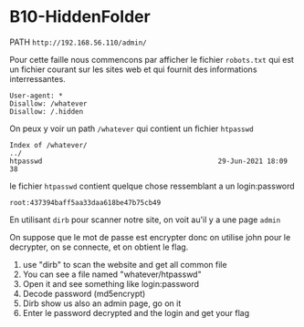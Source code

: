 # B10-HiddenFolder

PATH `http://192.168.56.110/admin/`

Pour cette faille nous commencons par afficher le fichier `robots.txt` qui est un fichier courant sur les sites web et qui fournit des informations interressantes.

```
User-agent: *
Disallow: /whatever
Disallow: /.hidden
```

On peux y voir un path `/whatever` qui contient un fichier `htpasswd`

```
Index of /whatever/
../
htpasswd                                           29-Jun-2021 18:09                  38
```

le fichier `htpasswd` contient quelque chose ressemblant a un login:password

```
root:437394baff5aa33daa618be47b75cb49
```

En utilisant `dirb` pour scanner notre site, on voit au'il y a une page `admin`

On suppose que le mot de passe est encrypter donc on utilise john pour le decrypter, on se connecte, et on obtient le flag.


1. use "dirb" to scan the website and get all common file
2. You can see a file named "whatever/htpasswd"
3. Open it and see something like login:password
4. Decode password (md5encrypt)
5. Dirb show us also an admin page, go on it
6. Enter le password decrypted and the login and get your flag